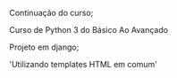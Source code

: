 Continuação do curso;

Curso de Python 3 do Básico Ao Avançado

Projeto em django;

'Utilizando templates HTML em comum'
